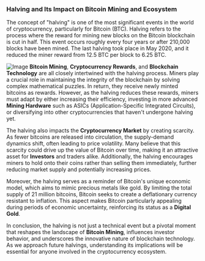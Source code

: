 ### Halving and Its Impact on Bitcoin Mining and Ecosystem

The concept of "halving" is one of the most significant events in the world of cryptocurrency, particularly for Bitcoin (BTC). Halving refers to the process where the reward for mining new blocks on the Bitcoin blockchain is cut in half. This event occurs roughly every four years or after 210,000 blocks have been mined. The last halving took place in May 2020, and it reduced the miner reward from 12.5 BTC per block to 6.25 BTC.


![Image](https://github.com/user-attachments/assets/31692037-0104-4703-abd1-696b6a7dd41b)
**Bitcoin Mining**, **Cryptocurrency Rewards**, and **Blockchain Technology** are all closely intertwined with the halving process. Miners play a crucial role in maintaining the integrity of the blockchain by solving complex mathematical puzzles. In return, they receive newly minted bitcoins as rewards. However, as the halving reduces these rewards, miners must adapt by either increasing their efficiency, investing in more advanced **Mining Hardware** such as ASICs (Application-Specific Integrated Circuits), or diversifying into other cryptocurrencies that haven't undergone halving yet.

The halving also impacts the **Cryptocurrency Market** by creating scarcity. As fewer bitcoins are released into circulation, the supply-demand dynamics shift, often leading to price volatility. Many believe that this scarcity could drive up the value of Bitcoin over time, making it an attractive asset for **Investors** and traders alike. Additionally, the halving encourages miners to hold onto their coins rather than selling them immediately, further reducing market supply and potentially increasing prices.

Moreover, the halving serves as a reminder of Bitcoin's unique economic model, which aims to mimic precious metals like gold. By limiting the total supply of 21 million bitcoins, Bitcoin seeks to create a deflationary currency resistant to inflation. This aspect makes Bitcoin particularly appealing during periods of economic uncertainty, reinforcing its status as a **Digital Gold**.

In conclusion, the halving is not just a technical event but a pivotal moment that reshapes the landscape of **Bitcoin Mining**, influences investor behavior, and underscores the innovative nature of blockchain technology. As we approach future halvings, understanding its implications will be essential for anyone involved in the cryptocurrency ecosystem.